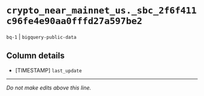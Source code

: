# `crypto_near_mainnet_us._sbc_2f6f411c96fe4e90aa0fffd27a597be2`
`bq-1` | `bigquery-public-data`

## Column details
* [TIMESTAMP] `last_update`

-------------------------------------------------------------------------------
*Do not make edits above this line.*
